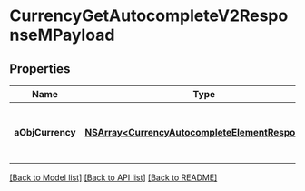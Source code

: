 # CurrencyGetAutocompleteV2ResponseMPayload

## Properties
Name | Type | Description | Notes
------------ | ------------- | ------------- | -------------
**aObjCurrency** | [**NSArray&lt;CurrencyAutocompleteElementResponse&gt;***](CurrencyAutocompleteElementResponse.md) | An array of Currency autocomplete element response. | 

[[Back to Model list]](../README.md#documentation-for-models) [[Back to API list]](../README.md#documentation-for-api-endpoints) [[Back to README]](../README.md)


